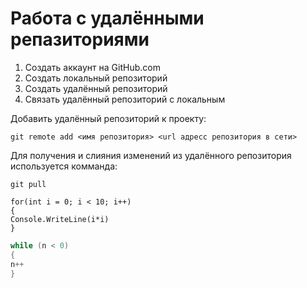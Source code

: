 # Работа с удалёнными репазиториями
1. Создать аккаунт на GitHub.com
2. Создать локальный репозиторий
3. Создать удалённый репозиторий
4. Связать удалённый репозиторий с локальным

Добавить удалённый репозиторий к проекту:
   
```
git remote add <имя репозитория> <url адресс репозитория в сети>
```
Для получения и слияния изменений из удалённого репозитория используется комманда:

```
git pull
```

```
for(int i = 0; i < 10; i++)
{
Console.WriteLine(i*i)
}
```

```C#
while (n < 0)
{
n++
}
```

